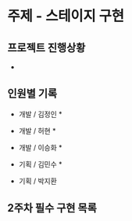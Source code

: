 # 주제 - 스테이지 구현

## 프로젝트 진행상황

* 

## 인원별 기록
* 개발 / 김정인
	* 

* 개발 / 허현
	* 

* 개발 / 이승화
	* 

* 기획 / 김민수
	* 

* 기획 / 박지환

## 2주차 필수 구현 목록